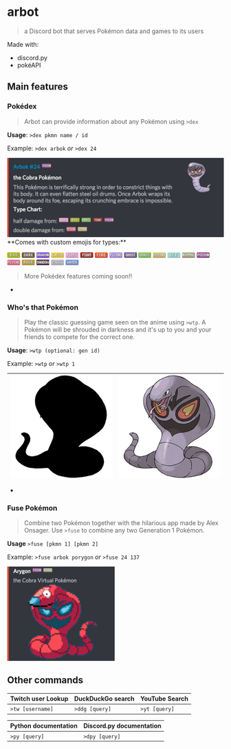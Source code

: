 # arbot
> a Discord bot that serves Pokémon data and games to its users

Made with:
* discord.py
* pokéAPI

## Main features
### Pokédex
> Arbot can provide information about any Pokémon using `>dex`

**Usage**: `>dex pkmn name / id`

Example: `>dex arbok` *or* `>dex 24`

<img src="docs/assets/dex.png" width="600">
**Comes with custom emojis for types:**

<img src="types/bug.png" width="30"> <img src="types/dark.png" width="30"> <img src="types/dragon.png" width="30"> <img src="types/electric.png" width="30"> <img src="types/fairy.png" width="30"> <img src="types/fighting.png" width="30"> <img src="types/fire.png" width="30"> <img src="types/flying.png" width="30"> <img src="types/ghost.png" width="30"> <img src="types/grass.png" width="30"> <img src="types/ground.png" width="30"> <img src="types/ice.png" width="30"> <img src="types/normal.png" width="30"> <img src="types/poison.png" width="30"> <img src="types/psychic.png" width="30"> <img src="types/rock.png" width="30"> <img src="types/shadow.png" width="30"> <img src="types/steel.png" width="30"> <img src="types/water.png" width="30">

> More Pokédex features coming soon!!

-
  
### Who's that Pokémon
> Play the classic guessing game seen on the anime using `>wtp`. A Pokémon will be shrouded in darkness and it's up to you and your friends to compete for the correct one.

**Usage**: `>wtp (optional: gen id)`

Example: `>wtp` *or* `>wtp 1`

|  <img src="docs/assets/arbok-blk.png" width="300">  |  <img src="docs/assets/arbok.png" width="300">  |
|:---:|:---:|

-

### Fuse Pokémon
> Combine two Pokémon together with the hilarious app made by Alex Onsager. Use `>fuse` to combine any two Generation 1 Pokémon.

**Usage** `>fuse [pkmn 1] [pkmn 2]`

Example: `>fuse arbok porygon` *or* `>fuse 24 137`

<img src="docs/assets/arygon.png" width="250">

## Other commands
|  Twitch user Lookup  |  DuckDuckGo search  | YouTube Search |
|:---|:---|:---|
| `>tw [username]` | `>ddg [query]` | `>yt [query]` |

|  Python documentation  |  Discord.py documentation  |
|:---|:---|
| `>py [query]` | `>dpy [query]` |
